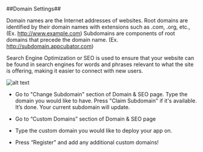 ##Domain Settings##


Domain names are the Internet addresses of websites. Root domains are identified by their domain names with extensions such as .com, .org, etc., (Ex. http://www.example.com) Subdomains are components of root domains that precede the domain name. (Ex. http://subdomain.appcubator.com)

Search Engine Optimization or SEO is used to ensure that your website can be found in search engines for words and phrases relevant to what the site is offering, making it easier to connect with new users. 

![alt text](http://appcubator.com/static/img/tutorial/Domain_Settings.png)

- Go to "Change Subdomain" section of Domain & SEO page.
Type the domain you would like to have. 
Press "Claim Subdomain" if it's available.
It’s done. Your current subdomain will update. 


- Go to “Custom Domains” section of Domain & SEO page

- Type the custom domain you would like to deploy your app on.
- Press “Register" and add any additional custom domains!